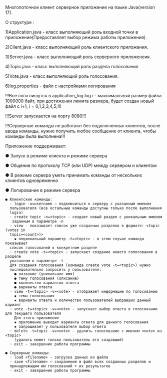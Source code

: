 Многопоточное клиент серверное приложение на языке Java(version 17).

О структуре : 

  1)Application.java - класс выполняющий роль входной точки в приложение(Предоставляет выбор режима работы приложения).
  
  2)Client.java - класс выполняющий роль клиентского приложения.
  
  3)Server.java - класс выполняющий роль серверного приложенеия.
  
  4)Topic.java  - класс выполняющий роль раздела голосования
  
  5)Vote.java   - класс выполняющий роль голосования.
  
  6)log.properties - файл с настройками логирования
  
!!!Все логи пишутся в application_log.log.i - максимальный размер файла 1000000 байт, при достижении лимита размера, будет создан новый файл с i+1, 
i = 0,1,2,3,4,5;!!!

!!!Server запускается на порту 8080!!!

!!!Серверные команды не работают без подключенных клиентов, после ввода команды, нужно получить любое сообщение от клиента, чтобы команды была выполнена!!!


Приложение поддерживает:

  ● Запуск в режиме клиента и режиме сервера
  
  ● Общение по протоколу TCP (или UDP) между сервером и клиентом
  
  ● В режиме сервера уметь принимать команды от нескольких клиентов одновременно
  
  ● Логирование в режиме сервера
  
    ● Клиентские команды: 
      ◦ login -u=username – подключиться к серверу с указанным именем
      пользователя (все остальные команды доступны только после выполнения
      login)
      ◦ create topic -n=<topic> - создает новый раздел c уникальным именем
       заданным в параметре -n
      ◦ view - показывает список уже созданных разделов в формате: <topic (votes in
      topic=<count>)>
        ▪ опциональный параметр -t=<topic> - в этом случае команда показывает
      список голосований в конкретном разделе
      ◦ create vote -t=<topic> - запускает создание нового голосования в разделе
      указанном в параметре -t
      Для создания голосования (команда create vote -t=<topic>) нужно
      последовательно запросить у пользователя:
        ● название (уникальное имя)
        ● тему голосования (описание)
        ● количество вариантов ответа
        ● варианты ответа
      ◦ view -t=<topic> -v=<vote> - отображает информацию по голосованию
        ▪ тема голосования
        ▪ варианты ответа и количество пользователей выбравших данный вариант
      ◦ vote -t=<topic> -v=<vote> - запускает выбор ответа в голосовании для текущего пользователя
        Для этого приложение
        ▪ приложение выводит варианты ответа для данного голосования
        ▪ запрашивает у пользователя выбор ответа
      ◦ delete -t=topic -v=<vote> - удалить голосование с именем <vote> из <topic>
        (удалить может только пользователь его создавший)
      ◦ exit - завершение работы программы

    ● Серверные команды:
      ◦ load <filename> - загрузка данных из файла
      ◦ save <filename> – сохранение в файл всех созданных разделов и
      принадлежащим им голосований + их результатов
      ◦ exit - завершение работы программы
